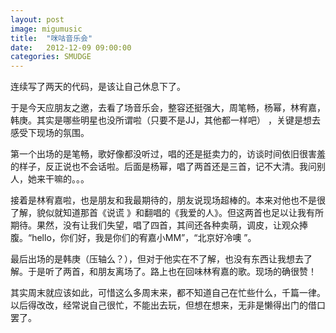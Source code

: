 ```yaml
---
layout: post
image: migumusic
title:  "咪咕音乐会"
date:   2012-12-09 09:00:00
categories: SMUDGE
---
```


连续写了两天的代码，是该让自己休息下了。



于是今天应朋友之邀，去看了场音乐会，整容还挺强大，周笔畅，杨幂，林宥嘉，韩庚。其实是哪些明星也没所谓啦（只要不是JJ，其他都一样吧） ，关键是想去感受下现场的氛围。



第一个出场的是笔畅，歌好像都没听过，唱的还是挺卖力的，访谈时间依旧很害羞的样子，反正说也不会话啦。后面是杨幂，唱了两首还是三首，记不大清。我问别人，她来干嘛的。。。



接着是林宥嘉啦，也是朋友和我最期待的，朋友说现场超棒的。本来对他也不是很了解，貌似就知道那首《说谎 》和翻唱的《我爱的人》。但这两首也足以让我有所期待。果然，没有让我们失望，唱了四首，其间还各种卖萌，调皮，让观众捧腹。“hello，你们好，我是你们的宥嘉小MM”，“北京好冷噢 ”。



最后出场的是韩庚（压轴么？），但对于他实在不了解，也没有东西让我想去了解。于是听了两首，和朋友离场了。路上也在回味林宥嘉的歌。现场的确很赞！



其实周末就应该如此，可惜这么多周末来，都不知道自己在忙些什么，千篇一律。以后得改改，经常说自己很忙，不能出去玩，但想在想来，无非是懒得出门的借口罢了。

